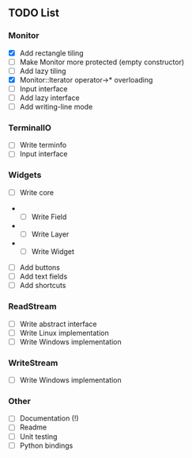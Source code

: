 ## TODO List
### Monitor
- [x] Add rectangle tiling
- [ ] Make Monitor more protected (empty constructor)
- [ ] Add lazy tiling
- [x] Monitor::Iterator operator->* overloading
- [ ] Input interface
- [ ] Add lazy interface
- [ ] Add writing-line mode

### TerminalIO
- [ ] Write terminfo
- [ ] Input interface

### Widgets
- [ ] Write core
- - [ ] Write Field
- - [ ] Write Layer
- - [ ] Write Widget
- [ ] Add buttons
- [ ] Add text fields
- [ ] Add shortcuts

### ReadStream
- [ ] Write abstract interface
- [ ] Write Linux implementation
- [ ] Write Windows implementation

### WriteStream
- [ ] Write Windows implementation

### Other
- [ ] Documentation (!)
- [ ] Readme
- [ ] Unit testing
- [ ] Python bindings
